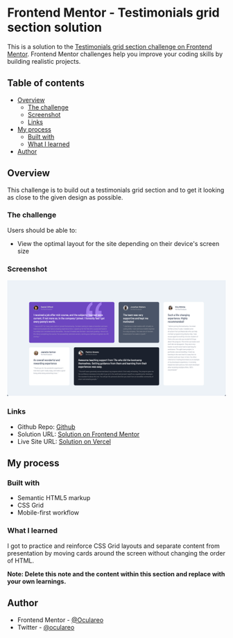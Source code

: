# Frontend Mentor - Testimonials grid section solution

This is a solution to the [Testimonials grid section challenge on Frontend Mentor](https://www.frontendmentor.io/challenges/testimonials-grid-section-Nnw6J7Un7). Frontend Mentor challenges help you improve your coding skills by building realistic projects.

## Table of contents

- [Overview](#overview)
  - [The challenge](#the-challenge)
  - [Screenshot](#screenshot)
  - [Links](#links)
- [My process](#my-process)
  - [Built with](#built-with)
  - [What I learned](#what-i-learned)
- [Author](#author)

## Overview

This challenge is to build out a testimonials grid section and to get it looking as close to the given design as possible.

### The challenge

Users should be able to:

- View the optimal layout for the site depending on their device's screen size

### Screenshot

![](./images/screen_shot.png)

### Links

- Github Repo: [Github](https://github.com/Oculareo/Testimonials-grid-section)
- Solution URL: [Solution on Frontend Mentor](https://www.frontendmentor.io/solutions/css-grid-for-layout-NnbUQjMBo)
- Live Site URL: [Solution on Vercel](https://testimonials-grid-section-rosy.vercel.app/)

## My process

### Built with

- Semantic HTML5 markup
- CSS Grid
- Mobile-first workflow

### What I learned

I got to practice and reinforce CSS Grid layouts and separate content from presentation by moving cards around the screen without changing the order of HTML.

**Note: Delete this note and the content within this section and replace with your own learnings.**

## Author

- Frontend Mentor - [@Oculareo](https://www.frontendmentor.io/profile/Oculareo)
- Twitter - [@oculareo](https://www.twitter.com/Oculareo)
